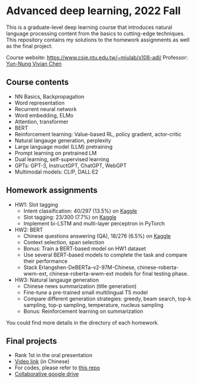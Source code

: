 # Advanced deep learning, 2022 Fall
This is a graduate-level deep learning course that introduces natural language processing content from the basics to cutting-edge techniques. This repository contains my solutions to the homework assignments as well as the final project.

Course website: https://www.csie.ntu.edu.tw/~miulab/s108-adl/
Professor: [Yun-Nung Vivian Chen](https://www.csie.ntu.edu.tw/~yvchen/)

## Course contents
- NN Basics, Backpropagation
- Word representation
- Recurrent neural network
- Word embedding, ELMo
- Attention, transformer
- BERT
- Reinforcement learning: Value-based RL, policy gradient, actor-critic
- Natural langauge generation, perplexity
- Large language model (LLM) pretraining
- Prompt learning on pretrained LM
- Dual learning, self-supervised learning
- GPTs: GPT-3, InstructGPT, ChatGPT, WebGPT
- Multimodal models: CLIP, DALL·E2

## Homework assignments
- HW1: Slot tagging
  - Intent classification: 40/297 (13.5%) on [Kaggle](https://www.kaggle.com/competitions/slot-tagging-ntu-adl-hw1-fall-2022/leaderboard)
  - Slot tagging: 23/300 (7.7%) on [Kaggle](https://www.kaggle.com/competitions/intent-classification-ntu-adl-hw1-fall-2022/leaderboard)
  - Implement bi-LSTM and multi-layer perceptron in PyTorch
- HW2: BERT
  - Chinese questions answering (QA), 18/276 (6.5%) on [Kaggle](https://www.kaggle.com/competitions/ntu-adl-hw2-fall-2022/leaderboard)
  - Context selection, span selection
  - Bonus: Train a BERT-based model on HW1 dataset 
  - Use several BERT-based models to complete the task and compare their performance
  - Stack Erlangshen-DeBERTa-v2-97M-Chinese, chinese-roberta-wwm-ext, chinese-roberta-wwm-ext models for final testing phase.
- HW3: Natural langauge generation
  - Chinese news summarization (title generation)
  - Fine-tune a pre-trained small multilingual T5 model
  - Compare different generation strategies: greedy, beam search, top-k sampling, top-p sampling, temperature, nucleus sampling
  - Bonus: Reinforcement learning on summarization

You could find more details in the directory of each homework.

## Final projects 
- Rank 1st in the oral presentation
- [Video link](https://www.youtube.com/watch?v=UpOfI-Bp6pc) (in Chinese)
- For codes, please refer to [this repo](https://github.com/shengyenlin/Advanced-deep-learning-final-project-2022-Fall)
- [Collaborative google drive](https://drive.google.com/drive/folders/11ApKnaDlihwn6Iu_QJODIw1F-6jKIGzp?usp=share_link)